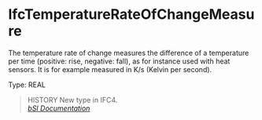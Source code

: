 IfcTemperatureRateOfChangeMeasure
=================================
The temperature rate of change measures the difference of a temperature per
time (positive: rise, negative: fall), as for instance used with heat sensors.
It is for example measured in K/s (Kelvin per second).  
  
Type: REAL  
  
> HISTORY  New type in IFC4.  
[ _bSI
Documentation_](https://standards.buildingsmart.org/IFC/DEV/IFC4_2/FINAL/HTML/schema/ifcmeasureresource/lexical/ifctemperaturerateofchangemeasure.htm)


